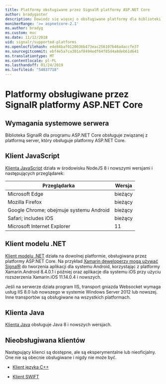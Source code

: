 ```yaml
---
title: Platformy obsługiwane przez SignalR platformy ASP.NET Core
author: bradygaster
description: Dowiedz się więcej o obsługiwane platformy dla biblioteki SignalR platformy ASP.NET Core.
monikerRange: '>= aspnetcore-2.1'
ms.author: bradyg
ms.custom: mvc
ms.date: 11/12/2018
uid: signalr/supported-platforms
ms.openlocfilehash: e4e84baf0120036b473eac256107b46a4accfe37
ms.sourcegitcommit: ebf4e5a7ca301af8494edf64f85d4a8deb61d641
ms.translationtype: MT
ms.contentlocale: pl-PL
ms.lasthandoff: 01/24/2019
ms.locfileid: "54837718"
---
```

# <a name="aspnet-core-signalr-supported-platforms"></a>Platformy obsługiwane przez SignalR platformy ASP.NET Core

## <a name="server-system-requirements"></a>Wymagania systemowe serwera

Biblioteka SignalR dla programu ASP.NET Core obsługuje związanej z platformą server, który obsługuje platformy ASP.NET Core.

## <a name="javascript-client"></a>Klient JavaScript

[Klienta JavaScript](https://www.npmjs.com/package/@aspnet/signalr) działa w środowisku NodeJS 8 i nowszymi wersjami i następujących przeglądarek:

| Przeglądarka                         | Wersja |
| ------------------------------- | ------- |
| Microsoft Edge                  | bieżący |
| Mozilla Firefox                 | bieżący |
| Google Chrome; obejmuje systemu Android | bieżący |
| Safari; includes iOS            | bieżący |
| Microsoft Internet Explorer     | 11      |
 
## <a name="net-client"></a>Klient modelu .NET

[Klient modelu .NET](https://www.nuget.org/packages/Microsoft.AspNetCore.SignalR/) działa na dowolnej platformie, obsługiwana przez platformy ASP.NET Core. Na przykład [Xamarin deweloperzy mogą używać SignalR](https://github.com/aspnet/Announcements/issues/305) do tworzenia aplikacji dla systemu Android, korzystając z platformy Xamarin.Android 8.4.0.1 i później oraz aplikacje dla systemu iOS przy użyciu rozszerzenia Xamarin.iOS 11.14.0.4 i nowszych.

Jeśli na serwerze działa program IIS, transport gniazda Websocket wymaga usług IIS 8.0 lub nowszego w systemie Windows Server 2012 lub nowszej. Inne transportów są obsługiwane na wszystkich platformach.

## <a name="java-client"></a>Klienta Java

[Klienta Java](https://search.maven.org/artifact/com.microsoft.aspnet/signalr) obsługuje Java 8 i nowszych wersjach.

## <a name="unsupported-clients"></a>Nieobsługiwana klientów

Następujący klienci są dostępne, ale są eksperymentalne lub nieoficjalny. One nie są obecnie obsługiwane i nigdy nie może być.

* [Klient języka C++](https://github.com/aspnet/SignalR/tree/master/clients/cpp)

* [Klient SWIFT](https://github.com/moozzyk/SignalR-Client-Swift)
